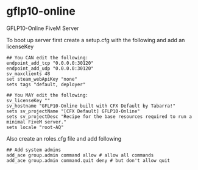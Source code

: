 # gflp10-online
GFLP10-Online FiveM Server

To boot up server first create a setup.cfg with the following and add an licenseKey
```
## You CAN edit the following:
endpoint_add_tcp "0.0.0.0:30120"
endpoint_add_udp "0.0.0.0:30120"
sv_maxclients 48
set steam_webApiKey "none"
sets tags "default, deployer"

## You MAY edit the following:
sv_licenseKey ""
sv_hostname "GFLP10-Online built with CFX Default by Tabarra!"
sets sv_projectName "[CFX Default] GFLP10-Online"
sets sv_projectDesc "Recipe for the base resources required to run a minimal FiveM server."
sets locale "root-AQ" 
```

Also create an roles.cfg file and add following
```
## Add system admins
add_ace group.admin command allow # allow all commands
add_ace group.admin command.quit deny # but don't allow quit
````
